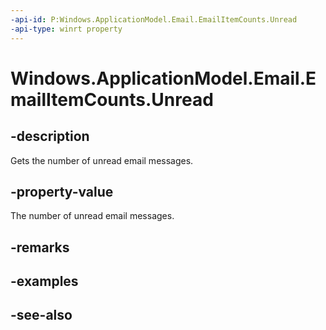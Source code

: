 ----api-id: P:Windows.ApplicationModel.Email.EmailItemCounts.Unread
-api-type: winrt property
---<!-- Property syntaxpublic uint Unread { get; }--># Windows.ApplicationModel.Email.EmailItemCounts.Unread## -descriptionGets the number of unread email messages.## -property-valueThe number of unread email messages.## -remarks## -examples## -see-also